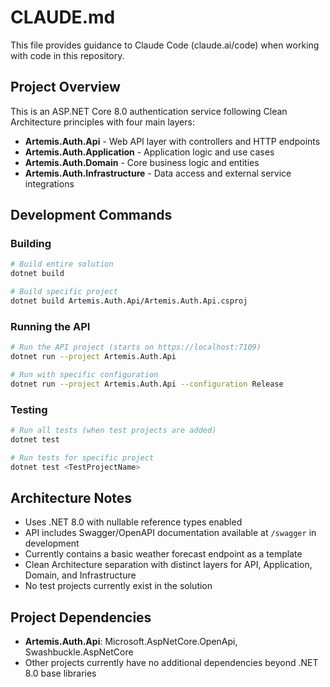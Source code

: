 # CLAUDE.md

This file provides guidance to Claude Code (claude.ai/code) when working with code in this repository.

## Project Overview

This is an ASP.NET Core 8.0 authentication service following Clean Architecture principles with four main layers:

- **Artemis.Auth.Api** - Web API layer with controllers and HTTP endpoints
- **Artemis.Auth.Application** - Application logic and use cases 
- **Artemis.Auth.Domain** - Core business logic and entities
- **Artemis.Auth.Infrastructure** - Data access and external service integrations

## Development Commands

### Building
```bash
# Build entire solution
dotnet build

# Build specific project
dotnet build Artemis.Auth.Api/Artemis.Auth.Api.csproj
```

### Running the API
```bash
# Run the API project (starts on https://localhost:7109)
dotnet run --project Artemis.Auth.Api

# Run with specific configuration
dotnet run --project Artemis.Auth.Api --configuration Release
```

### Testing
```bash
# Run all tests (when test projects are added)
dotnet test

# Run tests for specific project
dotnet test <TestProjectName>
```

## Architecture Notes

- Uses .NET 8.0 with nullable reference types enabled
- API includes Swagger/OpenAPI documentation available at `/swagger` in development
- Currently contains a basic weather forecast endpoint as a template
- Clean Architecture separation with distinct layers for API, Application, Domain, and Infrastructure
- No test projects currently exist in the solution

## Project Dependencies

- **Artemis.Auth.Api**: Microsoft.AspNetCore.OpenApi, Swashbuckle.AspNetCore
- Other projects currently have no additional dependencies beyond .NET 8.0 base libraries